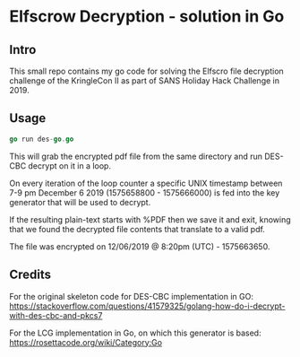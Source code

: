 # Elfscrow Decryption - solution in Go

## Intro

This small repo contains my go code for solving the Elfscro file decryption challenge of the KringleCon II as part of SANS Holiday Hack Challenge in 2019.

## Usage

```go
go run des-go.go
```

This will grab the encrypted pdf file from the same directory and run DES-CBC decrypt on it in a loop.

On every iteration of the loop counter a specific UNIX timestamp between 7-9 pm December 6 2019 (1575658800 - 1575666000) is fed into the key generator that will be used to decrypt.

If the resulting plain-text starts with %PDF then we save it and exit, knowing that we found the decrypted file contents that translate to a valid pdf.

The file was encrypted on 12/06/2019 @ 8:20pm (UTC) - 1575663650.

## Credits

For the original skeleton code for DES-CBC implementation in GO:
https://stackoverflow.com/questions/41579325/golang-how-do-i-decrypt-with-des-cbc-and-pkcs7

For the LCG implementation in Go, on which this generator is based:
https://rosettacode.org/wiki/Category:Go
